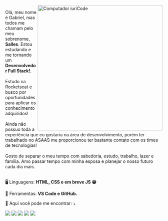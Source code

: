 <img src="https://raw.githubusercontent.com/MicaelliMedeiros/micaellimedeiros/master/image/computer-illustration.png" min-width="400px" max-width="400px" width="400px" align="right" alt="Computador iuriCode">

<p align="left"> 
  Olá, meu nome é Gabriel, mas todos me chamam pelo meu sobrenome, <strong>Salles</strong>. Estou estudando e me tornando um <strong>Desenvolvedor Full Stack!</strong>.<br><br>
  Estudo na Rocketseat e busco por oportunidades para aplicar os conhecimento adquiridos! <br><br>
  Ainda não possuo toda a experiência que eu gostaria na área de desenvolvimento, porém ter trabalhado no ASAAS me proporcionou ter bastante contato com os times de tecnologias! <br><br>
  Gosto de separar o meu tempo com sabedoria, estudo, trabalho, lazer e família. Amo passar tempo com minha esposa e planejar o nosso futuro cada dia mais.<br><br>
</p>

<p align="left">
  🖥️ Linguagens: <strong> HTML, CSS e em breve JS 😁</strong>
</p>

<p align="left">
  💼 Ferramentas: <strong>VS Code e GitHub.</strong>
</p>

<p align="left">
  💌 Aqui você pode me encontrar: ⤵️
</p>

<p align="left">
  <a href="gabrielpathway@gmail.com" alt="Gmail">
  <img src="https://img.shields.io/badge/-Gmail-FF0000?style=flat-square&labelColor=FF0000&logo=gmail&logoColor=white&link=LINK-DO-SEU-EMAIL" /></a>

  <a href="https://www.linkedin.com/in/gabriel-salles-da-silva-779070185/" alt="Linkedin">
  <img src="https://img.shields.io/badge/-Linkedin-0e76a8?style=flat-square&logo=Linkedin&logoColor=white&link=LINK-DO-SEU-LINKEDIN" /></a>

  <a href="https://api.whatsapp.com/send/?phone=5547997902395" alt="WhatsApp">
  <img src="https://img.shields.io/badge/-WhatsApp-25d366?style=flat-square&labelColor=25d366&logo=whatsapp&logoColor=white&link=API-DO-SEU-WHATSAPP"/></a>

  <a href="https://www.facebook.com/gabriel.sallesdasilva/" alt="Facebook">
  <img src="https://img.shields.io/badge/-Facebook-3b5998?style=flat-square&labelColor=3b5998&logo=facebook&logoColor=white&link=LINK-DO-SEU-FACEBOOK"/></a>

  <a href="https://www.instagram.com/salless_gabriel/" alt="Instagram">
  <img src="https://img.shields.io/badge/-Instagram-DF0174?style=flat-square&labelColor=DF0174&logo=instagram&logoColor=white&link=LINK-DO-SEU-INSTAGRAM"/></a>
</p>  

